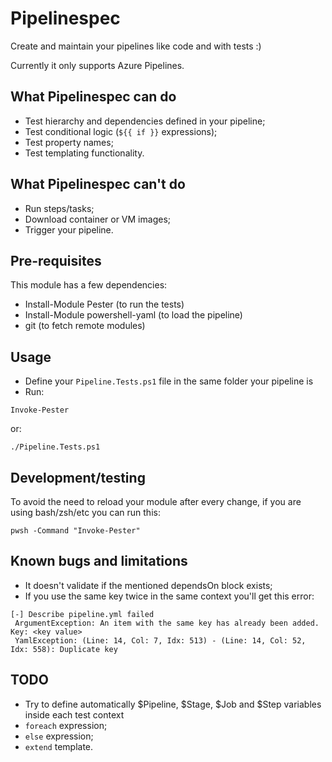 # Pipelinespec

Create and maintain your pipelines like code and with tests :)

Currently it only supports Azure Pipelines.

## What Pipelinespec can do

- Test hierarchy and dependencies defined in your pipeline;
- Test conditional logic (`${{ if }}` expressions);
- Test property names;
- Test templating functionality.

## What Pipelinespec can't do

- Run steps/tasks;
- Download container or VM images;
- Trigger your pipeline.

## Pre-requisites

This module has a few dependencies:

- Install-Module Pester (to run the tests)
- Install-Module powershell-yaml (to load the pipeline)
- git (to fetch remote modules)

## Usage

- Define your `Pipeline.Tests.ps1` file in the same folder your pipeline is
- Run:

```shell
Invoke-Pester
```

or:

```shell
./Pipeline.Tests.ps1
```

## Development/testing

To avoid the need to reload your module after every change, if you are using bash/zsh/etc you can run this:
```
pwsh -Command "Invoke-Pester"
```

## Known bugs and limitations
- It doesn't validate if the mentioned dependsOn block exists;
- If you use the same key twice in the same context you'll get this error:
```
[-] Describe pipeline.yml failed
 ArgumentException: An item with the same key has already been added. Key: <key value>
 YamlException: (Line: 14, Col: 7, Idx: 513) - (Line: 14, Col: 52, Idx: 558): Duplicate key
```

## TODO
- Try to define automatically $Pipeline, $Stage, $Job and $Step variables inside each test context
- `foreach` expression;
- `else` expression;
- `extend` template.
